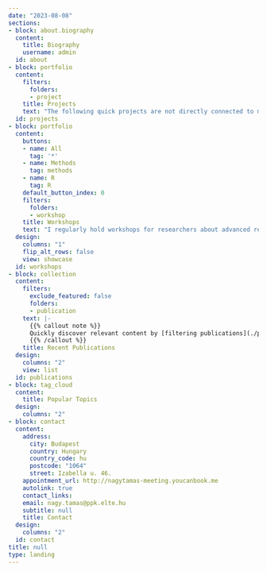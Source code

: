 ```yaml
---
date: "2023-08-08"
sections:
- block: about.biography
  content:
    title: Biography
    username: admin
  id: about
- block: portfolio
  content:
    filters:
      folders:
      - project
    title: Projects
    text: "The following quick projects are not directly connected to my research, but were fun to create and also taught me some cool new stuff like animated graphs, custom maps, and nifty statistical methods. Some of these projects sprouted from live coding sessions I hosted in my 'Statistical Programming / Data Analysis in R' course at ELTE. Another few came from professional collaborations like replication projects. "
  id: projects
- block: portfolio
  content:
    buttons:
    - name: All
      tag: '*'
    - name: Methods
      tag: methods
    - name: R
      tag: R
    default_button_index: 0
    filters:
      folders:
      - workshop
    title: Workshops
    text: "I regularly hold workshops for researchers about advanced research methodology and R programming.  Please do not hesitate to contact me if you want to invite me to hold a workshop!"
  design:
    columns: "1"
    flip_alt_rows: false
    view: showcase
  id: workshops
- block: collection
  content:
    filters:
      exclude_featured: false
      folders:
      - publication
    text: |-
      {{% callout note %}}
      Quickly discover relevant content by [filtering publications](./publication/).
      {{% /callout %}}
    title: Recent Publications
  design:
    columns: "2"
    view: list
  id: publications
- block: tag_cloud
  content:
    title: Popular Topics
  design:
    columns: "2"
- block: contact
  content:
    address:
      city: Budapest
      country: Hungary
      country_code: hu
      postcode: "1064"
      street: Izabella u. 46.
    appointment_url: http://nagytamas-meeting.youcanbook.me
    autolink: true
    contact_links:
    email: nagy.tamas@ppk.elte.hu
    subtitle: null
    title: Contact
  design:
    columns: "2"
  id: contact
title: null
type: landing
---
```

